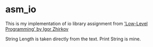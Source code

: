# asm_io

This is my implementation of io library assignment from ['Low-Level Programming' by Igor Zhirkov](https://github.com/Apress/low-level-programming)

String Length is taken directly from the text.
Print String is mine.